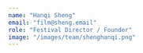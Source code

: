 ```yaml
---
name: "Hanqi Sheng"
email: "film@sheng.email"
role: "Festival Director / Founder"
image: "/images/team/shenghanqi.png"
---
```

